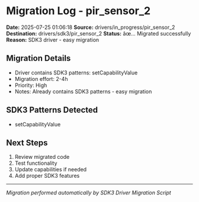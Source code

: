 # Migration Log - pir_sensor_2

**Date:** 2025-07-25 01:06:18
**Source:** drivers/in_progress/pir_sensor_2
**Destination:** drivers/sdk3/pir_sensor_2
**Status:** âœ… Migrated successfully
**Reason:** SDK3 driver - easy migration

## Migration Details
- Driver contains SDK3 patterns: setCapabilityValue
- Migration effort: 2-4h
- Priority: High
- Notes: Already contains SDK3 patterns - easy migration

## SDK3 Patterns Detected
- setCapabilityValue

## Next Steps
1. Review migrated code
2. Test functionality
3. Update capabilities if needed
4. Add proper SDK3 features

---
*Migration performed automatically by SDK3 Driver Migration Script*

